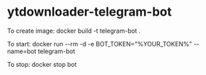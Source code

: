 # ytdownloader-telegram-bot
To create image:
docker build -t telegram-bot .

To start:
docker run --rm -d -e BOT_TOKEN="%YOUR_TOKEN%" --name=bot telegram-bot

To stop:
docker stop bot
